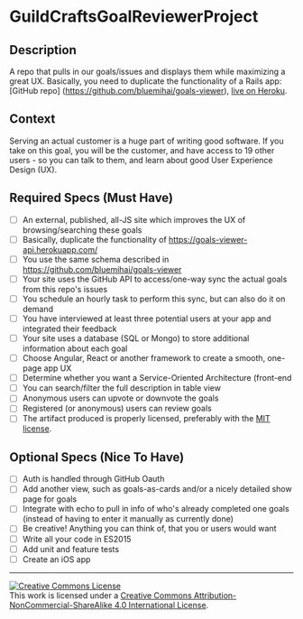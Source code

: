 # GuildCraftsGoalReviewerProject

## Description

A repo that pulls in our goals/issues and displays them while maximizing a great UX.
Basically, you need to duplicate the functionality of a Rails app: [GitHub repo] (https://github.com/bluemihai/goals-viewer), [live on Heroku](https://goals-viewer-api.herokuapp.com/).

## Context

Serving an actual customer is a huge part of writing good software.  If you take on this goal, you will be the customer, and have access to 19 other users - so you can talk to them, and learn about good User Experience Design (UX).

## Required Specs (Must Have)

- [ ] An external, published, all-JS site which improves the UX of browsing/searching these goals 
- [ ] Basically, duplicate the functionality of https://goals-viewer-api.herokuapp.com/
- [ ] You use the same schema described in https://github.com/bluemihai/goals-viewer
- [ ] Your site uses the GitHub API to access/one-way sync the actual goals from this repo's issues
- [ ] You schedule an hourly task to perform this sync, but can also do it on demand
- [ ] You have interviewed at least three potential users at your app and integrated their feedback
- [ ] Your site uses a database (SQL or Mongo) to store additional information about each goal
- [ ] Choose Angular, React or another framework to create a smooth, one-page app UX
- [ ] Determine whether you want a Service-Oriented Architecture (front-end
- [ ] You can search/filter the full description in table view
- [ ] Anonymous users can upvote or downvote the goals
- [ ] Registered (or anonymous) users can review goals
- [ ] The artifact produced is properly licensed, preferably with the [MIT license][mit-license].

## Optional Specs (Nice To Have)

- [ ] Auth is handled through GitHub Oauth
- [ ] Add another view, such as goals-as-cards and/or a nicely detailed show page for goals
- [ ] Integrate with echo to pull in info of who's already completed one goals (instead of having to enter it manually as currently done)
- [ ] Be creative!  Anything you can think of, that you or users would want
- [ ] Write all your code in ES2015
- [ ] Add unit and feature tests
- [ ] Create an iOS app

---

<!-- LICENSE -->

<a rel="license" href="http://creativecommons.org/licenses/by-nc-sa/4.0/"><img alt="Creative Commons License" style="border-width:0" src="https://i.creativecommons.org/l/by-nc-sa/4.0/80x15.png" /></a>
<br />This work is licensed under a <a rel="license" href="http://creativecommons.org/licenses/by-nc-sa/4.0/">Creative Commons Attribution-NonCommercial-ShareAlike 4.0 International License</a>.

[mit-license]: https://opensource.org/licenses/MIT

